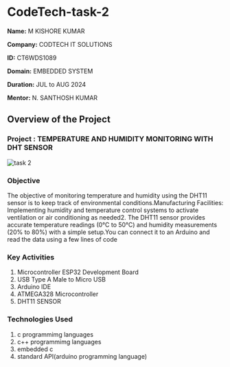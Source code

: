 # CodeTech-task-2

**Name:** M KISHORE KUMAR

**Company:** CODTECH IT SOLUTIONS

**ID:**  CT6WDS1089

**Domain:** EMBEDDED SYSTEM

**Duration:** JUL to AUG 2024

**Mentor:** N. SANTHOSH KUMAR


## Overview of the Project

### Project : TEMPERATURE AND HUMIDITY MONITORING WITH DHT SENSOR

![task 2](https://github.com/user-attachments/assets/7a3a04a5-06d5-473c-9218-cb38194c4228)



### Objective 
The objective of monitoring temperature and humidity using the DHT11 sensor is to keep track of environmental conditions.Manufacturing Facilities: Implementing humidity and temperature control systems to activate ventilation or air conditioning as needed2. The DHT11 sensor provides accurate temperature readings (0°C to 50°C) and humidity measurements (20% to 80%) with a simple setup.You can connect it to an Arduino and read the data using a few lines of code

### Key Activities
1. Microcontroller ESP32 Development Board
2. USB Type A Male to Micro USB
3. Arduino IDE
4. ATMEGA328 Microcontroller
5. DHT11 SENSOR

### Technologies Used
1. c programmimg languages
2. c++  programmimg languages
3. embedded c
4. standard API(arduino programming language)
